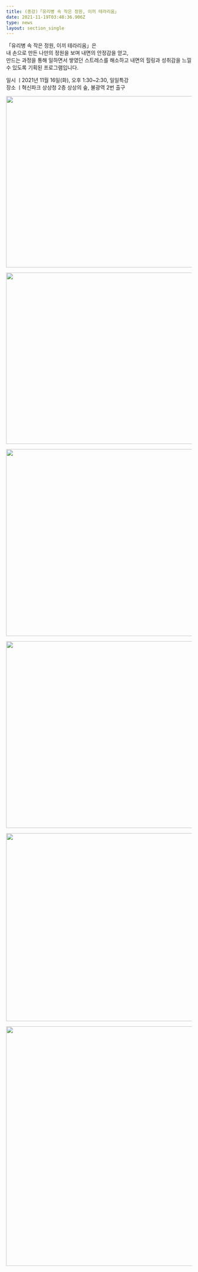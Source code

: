 ```yaml
---
title: (종강)「유리병 속 작은 정원, 이끼 테라리움」
date: 2021-11-19T03:48:36.906Z
type: news
layout: section_single
---
```

<p>「유리병 속 작은 정원, 이끼 테라리움」은&nbsp;<br />내 손으로 만든 나만의 정원을 보며 내면의 안정감을 얻고,<br />만드는 과정을 통해 일하면서 쌓였던 스트레스를 해소하고 내면의 힐링과 성취감을 느낄 수 있도록 기획된 프로그램입니다.</p>
<p>일시 ㅣ2021년 11월 16일(화), 오후 1:30~2:30, 일일특강<br />장소 ㅣ혁신파크 상상청 2층 상상의 숲, 불광역 2번 출구</p>
<p><img src="https://drive.tiny.cloud/1/engl1s97gj9hrxpoa7eh7z5f05ozxfm1box3nxkh4j7a43ei/c0262c54-4598-4809-8931-73f391b5df20" alt="" width="750" height="465" /></p>
<p><img src="https://drive.tiny.cloud/1/engl1s97gj9hrxpoa7eh7z5f05ozxfm1box3nxkh4j7a43ei/d825a5e0-082b-4db3-bb5b-ef22a08e33e5" alt="" width="750" height="465" /></p>
<p><img src="https://drive.tiny.cloud/1/engl1s97gj9hrxpoa7eh7z5f05ozxfm1box3nxkh4j7a43ei/4707a368-75a8-4b2a-9141-744f62b43d2d" alt="" width="750" height="507" /></p>
<p><img src="https://drive.tiny.cloud/1/engl1s97gj9hrxpoa7eh7z5f05ozxfm1box3nxkh4j7a43ei/407d45e6-4293-4e9a-93aa-4e8c02c3c6db" alt="" width="743" height="507" /></p>
<p><img src="https://drive.tiny.cloud/1/engl1s97gj9hrxpoa7eh7z5f05ozxfm1box3nxkh4j7a43ei/af3755c9-dbc7-4bbd-8821-e68d53fd9812" alt="" width="750" height="510" /></p>
<p><img src="https://drive.tiny.cloud/1/engl1s97gj9hrxpoa7eh7z5f05ozxfm1box3nxkh4j7a43ei/23514dab-c1b7-42be-bb84-b72f94dab447" alt="" width="750" height="650" /></p>